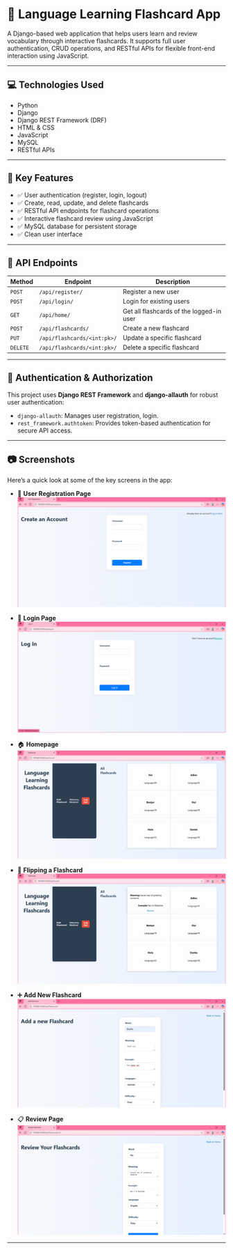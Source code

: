# 🧠 Language Learning Flashcard App

A Django-based web application that helps users learn and review vocabulary through interactive flashcards. It supports full user authentication, CRUD operations, and RESTful APIs for flexible front-end interaction using JavaScript.

---

## 💻 Technologies Used

- Python  
- Django  
- Django REST Framework (DRF)  
- HTML & CSS  
- JavaScript  
- MySQL  
- RESTful APIs  

---

## 🔑 Key Features

- ✅ User authentication (register, login, logout)  
- ✅ Create, read, update, and delete flashcards  
- ✅ RESTful API endpoints for flashcard operations  
- ✅ Interactive flashcard review using JavaScript  
- ✅ MySQL database for persistent storage  
- ✅ Clean user interface  

---

## 📡 API Endpoints

| Method | Endpoint | Description |
|--------|----------|-------------|
| `POST` | `/api/register/` | Register a new user |
| `POST` | `/api/login/` | Login for existing users |
| `GET`  | `/api/home/` | Get all flashcards of the logged-in user |
| `POST` | `/api/flashcards/` | Create a new flashcard |
| `PUT`  | `/api/flashcards/<int:pk>/` | Update a specific flashcard |
| `DELETE` | `/api/flashcards/<int:pk>/` | Delete a specific flashcard |

---

## 🔐 Authentication & Authorization

This project uses **Django REST Framework** and **django-allauth** for robust user authentication:

- `django-allauth`: Manages user registration, login.  
- `rest_framework.authtoken`: Provides token-based authentication for secure API access.

---

## 📷 Screenshots

Here’s a quick look at some of the key screens in the app:

- 📌 **User Registration Page**  
  ![](screenshots/register.png)

- 🔐 **Login Page**  
  ![](screenshots/login.png)

- 🏠 **Homepage**  
  ![](screenshots/home.png)

- 🔄 **Flipping a Flashcard**  
  ![](screenshots/flip.png)

- ➕ **Add New Flashcard**  
  ![](screenshots/add_flashcard.png)

- 📋 **Review Page**  
  ![](screenshots/review.png)



---
